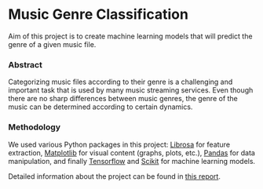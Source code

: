 # Music Genre Classification

Aim of this project is to create machine learning models that will predict the genre of a given music file.

### Abstract

Categorizing music files according to their genre is a challenging and important task that is used by many music streaming services. Even though there are no sharp differences between music genres, the genre of the music can be determined according to certain dynamics.

### Methodology

We used various Python packages in this project: [Librosa](https://librosa.org/) for feature extraction, [Matplotlib](https://matplotlib.org/) for visual content (graphs, plots, etc.), [Pandas](https://pandas.pydata.org/) for data manipulation, and finally [Tensorflow](https://www.tensorflow.org/) and [Scikit](https://scikit-learn.org/) for machine learning models.

Detailed information about the project can be found in [this report](report.docx).
